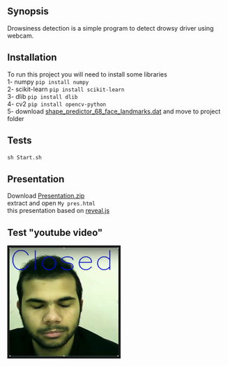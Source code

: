## Synopsis

Drowsiness detection is a simple program to detect drowsy driver using webcam.


## Installation

To run this project you will need to install some libraries<br>
1- numpy `pip install numpy`<br>
2- scikit-learn `pip install scikit-learn`<br>
3- dlib `pip install dlib`<br>
4- cv2 `pip install opencv-python`<br>
5- download <a href="http://dlib.net/imaging.html#shape_predictor">shape_predictor_68_face_landmarks.dat</a> and move to project folder

## Tests

`sh Start.sh`

## Presentation

Download <a href="https://www.dropbox.com/s/uc35ycoyd11oex3/Presentation.zip?dl=0">Presentation.zip</a><br>
extract and open `My pres.html`<br>
this presentation based on <a href="https://github.com/hakimel/reveal.js/">reveal.js</a>


## Test "youtube video"

<a href="https://youtu.be/pwmCwGkb5Js" target="_blank"><img src="https://github.com/MohamedSlama/Drowsiness-Detection/blob/master/drowsy-mohamed.png" 
alt="Drowsy Mohamed" width="250" height="250" border="5" /></a>


